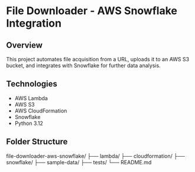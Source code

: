 # File Downloader - AWS Snowflake Integration

## Overview
This project automates file acquisition from a URL, uploads it to an AWS S3 bucket, and integrates with Snowflake for further data analysis.

## Technologies
- AWS Lambda
- AWS S3
- AWS CloudFormation
- Snowflake
- Python 3.12

## Folder Structure
file-downloader-aws-snowflake/
├── lambda/
├── cloudformation/
├── snowflake/
├── sample-data/
├── tests/
└── README.md
